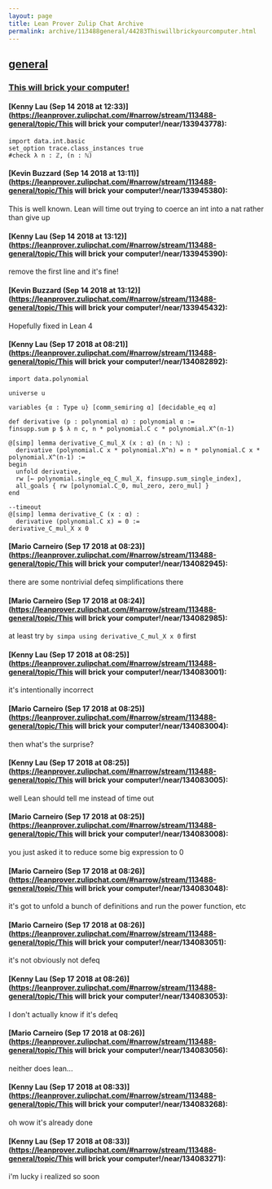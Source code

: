 ```yaml
---
layout: page
title: Lean Prover Zulip Chat Archive 
permalink: archive/113488general/44283Thiswillbrickyourcomputer.html
---
```


## [general](index.html)
### [This will brick your computer!](44283Thiswillbrickyourcomputer.html)

#### [Kenny Lau (Sep 14 2018 at 12:33)](https://leanprover.zulipchat.com/#narrow/stream/113488-general/topic/This will brick your computer!/near/133943778):
```lean
import data.int.basic
set_option trace.class_instances true
#check λ n : ℤ, (n : ℕ)
```

#### [Kevin Buzzard (Sep 14 2018 at 13:11)](https://leanprover.zulipchat.com/#narrow/stream/113488-general/topic/This will brick your computer!/near/133945380):
This is well known. Lean will time out trying to coerce an int into a nat rather than give up

#### [Kenny Lau (Sep 14 2018 at 13:12)](https://leanprover.zulipchat.com/#narrow/stream/113488-general/topic/This will brick your computer!/near/133945390):
remove the first line and it's fine!

#### [Kevin Buzzard (Sep 14 2018 at 13:12)](https://leanprover.zulipchat.com/#narrow/stream/113488-general/topic/This will brick your computer!/near/133945432):
Hopefully fixed in Lean 4

#### [Kenny Lau (Sep 17 2018 at 08:21)](https://leanprover.zulipchat.com/#narrow/stream/113488-general/topic/This will brick your computer!/near/134082892):
```lean
import data.polynomial

universe u

variables {α : Type u} [comm_semiring α] [decidable_eq α]

def derivative (p : polynomial α) : polynomial α :=
finsupp.sum p $ λ n c, n * polynomial.C c * polynomial.X^(n-1)

@[simp] lemma derivative_C_mul_X (x : α) (n : ℕ) :
  derivative (polynomial.C x * polynomial.X^n) = n * polynomial.C x * polynomial.X^(n-1) :=
begin
  unfold derivative,
  rw [← polynomial.single_eq_C_mul_X, finsupp.sum_single_index],
  all_goals { rw [polynomial.C_0, mul_zero, zero_mul] }
end

--timeout
@[simp] lemma derivative_C (x : α) :
  derivative (polynomial.C x) = 0 :=
derivative_C_mul_X x 0
```

#### [Mario Carneiro (Sep 17 2018 at 08:23)](https://leanprover.zulipchat.com/#narrow/stream/113488-general/topic/This will brick your computer!/near/134082945):
there are some nontrivial defeq simplifications there

#### [Mario Carneiro (Sep 17 2018 at 08:24)](https://leanprover.zulipchat.com/#narrow/stream/113488-general/topic/This will brick your computer!/near/134082985):
at least try `by simpa using derivative_C_mul_X x 0` first

#### [Kenny Lau (Sep 17 2018 at 08:25)](https://leanprover.zulipchat.com/#narrow/stream/113488-general/topic/This will brick your computer!/near/134083001):
it's intentionally incorrect

#### [Mario Carneiro (Sep 17 2018 at 08:25)](https://leanprover.zulipchat.com/#narrow/stream/113488-general/topic/This will brick your computer!/near/134083004):
then what's the surprise?

#### [Kenny Lau (Sep 17 2018 at 08:25)](https://leanprover.zulipchat.com/#narrow/stream/113488-general/topic/This will brick your computer!/near/134083005):
well Lean should tell me instead of time out

#### [Mario Carneiro (Sep 17 2018 at 08:25)](https://leanprover.zulipchat.com/#narrow/stream/113488-general/topic/This will brick your computer!/near/134083008):
you just asked it to reduce some big expression to 0

#### [Mario Carneiro (Sep 17 2018 at 08:26)](https://leanprover.zulipchat.com/#narrow/stream/113488-general/topic/This will brick your computer!/near/134083048):
it's got to unfold a bunch of definitions and run the power function, etc

#### [Mario Carneiro (Sep 17 2018 at 08:26)](https://leanprover.zulipchat.com/#narrow/stream/113488-general/topic/This will brick your computer!/near/134083051):
it's not obviously not defeq

#### [Kenny Lau (Sep 17 2018 at 08:26)](https://leanprover.zulipchat.com/#narrow/stream/113488-general/topic/This will brick your computer!/near/134083053):
I don't actually know if it's defeq

#### [Mario Carneiro (Sep 17 2018 at 08:26)](https://leanprover.zulipchat.com/#narrow/stream/113488-general/topic/This will brick your computer!/near/134083056):
neither does lean...

#### [Kenny Lau (Sep 17 2018 at 08:33)](https://leanprover.zulipchat.com/#narrow/stream/113488-general/topic/This will brick your computer!/near/134083268):
oh wow it's already done

#### [Kenny Lau (Sep 17 2018 at 08:33)](https://leanprover.zulipchat.com/#narrow/stream/113488-general/topic/This will brick your computer!/near/134083271):
i'm lucky i realized so soon

